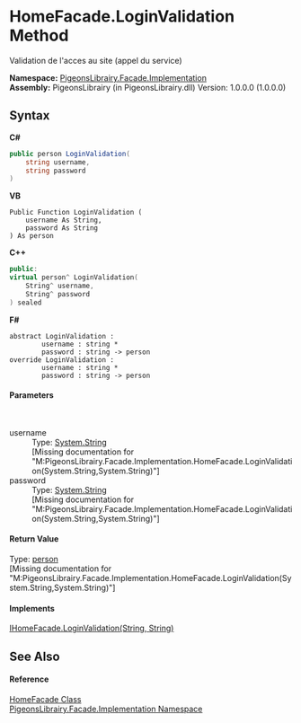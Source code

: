 # HomeFacade.LoginValidation Method 
 

Validation de l'acces au site (appel du service)

**Namespace:**&nbsp;<a href="312ab9cb-8ee9-a582-242b-c0bfc1241eea">PigeonsLibrairy.Facade.Implementation</a><br />**Assembly:**&nbsp;PigeonsLibrairy (in PigeonsLibrairy.dll) Version: 1.0.0.0 (1.0.0.0)

## Syntax

**C#**<br />
``` C#
public person LoginValidation(
	string username,
	string password
)
```

**VB**<br />
``` VB
Public Function LoginValidation ( 
	username As String,
	password As String
) As person
```

**C++**<br />
``` C++
public:
virtual person^ LoginValidation(
	String^ username, 
	String^ password
) sealed
```

**F#**<br />
``` F#
abstract LoginValidation : 
        username : string * 
        password : string -> person 
override LoginValidation : 
        username : string * 
        password : string -> person 
```


#### Parameters
&nbsp;<dl><dt>username</dt><dd>Type: <a href="http://msdn2.microsoft.com/en-us/library/s1wwdcbf" target="_blank">System.String</a><br />\[Missing <param name="username"/> documentation for "M:PigeonsLibrairy.Facade.Implementation.HomeFacade.LoginValidation(System.String,System.String)"\]</dd><dt>password</dt><dd>Type: <a href="http://msdn2.microsoft.com/en-us/library/s1wwdcbf" target="_blank">System.String</a><br />\[Missing <param name="password"/> documentation for "M:PigeonsLibrairy.Facade.Implementation.HomeFacade.LoginValidation(System.String,System.String)"\]</dd></dl>

#### Return Value
Type: <a href="a9ed19a7-a394-5e30-cca4-a3883320ea27">person</a><br />\[Missing <returns> documentation for "M:PigeonsLibrairy.Facade.Implementation.HomeFacade.LoginValidation(System.String,System.String)"\]

#### Implements
<a href="e97e4e1a-d9ec-068e-3e1a-113bf6a620bc">IHomeFacade.LoginValidation(String, String)</a><br />

## See Also


#### Reference
<a href="6fd5566a-5922-cbce-0d8f-f20c0148442b">HomeFacade Class</a><br /><a href="312ab9cb-8ee9-a582-242b-c0bfc1241eea">PigeonsLibrairy.Facade.Implementation Namespace</a><br />